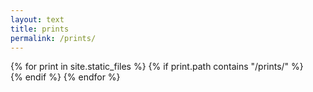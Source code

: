```yaml
---
layout: text
title: prints
permalink: /prints/
---
```

<div class="image-container">
  {% for print in site.static_files %}
    {% if print.path contains "/prints/" %}
      <div class="image-item">
        <img src="{{ site.baseurl }}{{ print.path }}" alt="">
      </div>
    {% endif %}
  {% endfor %}
</div>
